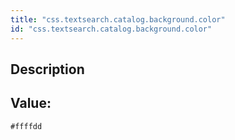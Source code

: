 ```yaml
---
title: "css.textsearch.catalog.background.color"
id: "css.textsearch.catalog.background.color"
---
```

## Description



## Value: 
```
#ffffdd
```